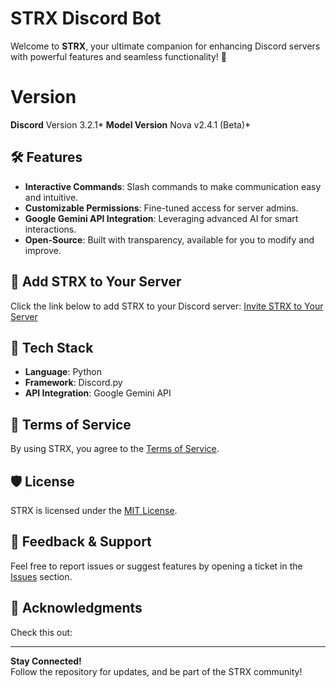 # STRX Discord Bot

Welcome to **STRX**, your ultimate companion for enhancing Discord servers with powerful features and seamless functionality! 🎉


# Version

**Discord** Version 3.2.1*
**Model Version** Nova v2.4.1 (Beta)*

## 🛠️ Features
- **Interactive Commands**: Slash commands to make communication easy and intuitive.
- **Customizable Permissions**: Fine-tuned access for server admins.
- **Google Gemini API Integration**: Leveraging advanced AI for smart interactions.
- **Open-Source**: Built with transparency, available for you to modify and improve.

## 🚀 Add STRX to Your Server
Click the link below to add STRX to your Discord server:
[Invite STRX to Your Server](https://discord.com/oauth2/authorize?client_id=1242751842002276403&scope=bot+applications.commands)

## 🧩 Tech Stack
- **Language**: Python
- **Framework**: Discord.py
- **API Integration**: Google Gemini API

## 📜 Terms of Service
By using STRX, you agree to the [Terms of Service](https://github.com/AyushCOMET/STRX-DISCORD/blob/main/terms-of-service.md).

## 🛡️ License
STRX is licensed under the [MIT License](https://github.com/AyushCOMET/STRX-DISCORD/blob/main/LICENSE).

## 📢 Feedback & Support
Feel free to report issues or suggest features by opening a ticket in the [Issues](https://github.com/AyushCOMET/STRX-DISCORD/issues) section.


## 🤝 Acknowledgments

Check this out: 



---

**Stay Connected!**  
Follow the repository for updates, and be part of the STRX community!

